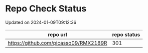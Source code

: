 # Repo Check Status

Updated on 2024-01-09T09:12:36

| repo url | repo status |
| -------- | -------- | 
|  https://github.com/picasso09/RMX2189R |  301 |
